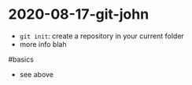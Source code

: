 # 2020-08-17-git-john
- `git init`: create a repository in your current folder
- more info blah

#basics
- see above


